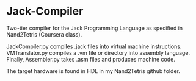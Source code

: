 # Jack-Compiler

Two-tier compiler for the Jack Programming Language as specified in Nand2Tetris (Coursera class). 

JackCompiler.py compiles .jack files into virtual machine instructions.
VMTranslator.py compiles a .vm file or directory into assembly language. 
Finally, Assembler.py takes .asm files and produces machine code.

The target hardware is found in HDL in my Nand2Tetris github folder.
